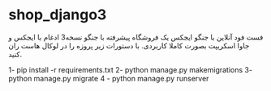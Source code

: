 # shop_django3
فست فود آنلاین با جنگو ایجکس
یک فروشگاه پیشرفته با جنگو نسخه3 ادغام با ایجکس و جاوا اسکریپت بصورت کاملا کاربردی.
با دستورات زیر پروزه را در لوکال هاست ران کنید.



1- pip install -r requirements.txt
2- python manage.py makemigrations
3- python manage.py migrate
4 - python manage.py runserver
